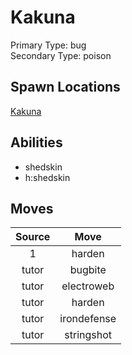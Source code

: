 # Kakuna  
Primary Type: bug  
Secondary Type: poison  
  
## Spawn Locations  
[Kakuna](/data/spawn_presets/kakuna.md)  
  
## Abilities  
  * shedskin
  * h:shedskin
  
  
## Moves  
  
| Source | Move |  
|:---:|:---:|  
| 1 | harden |  
| tutor | bugbite |  
| tutor | electroweb |  
| tutor | harden |  
| tutor | irondefense |  
| tutor | stringshot |  
  
